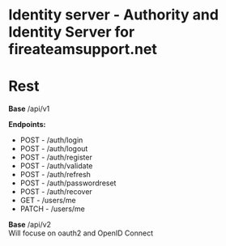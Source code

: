 # Identity server - Authority and Identity Server for fireateamsupport.net

# Rest  
**Base** /api/v1  

**Endpoints:**
  - POST - /auth/login
  - POST - /auth/logout
  - POST - /auth/register
  - POST - /auth/validate
  - POST - /auth/refresh
  - POST - /auth/passwordreset
  - POST - /auth/recover
  - GET   - /users/me
  - PATCH - /users/me

**Base** /api/v2  
Will focuse on oauth2 and OpenID Connect